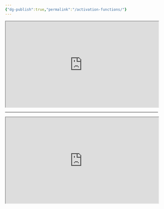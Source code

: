 ```yaml
---
{"dg-publish":true,"permalink":"/activation-functions/"}
---
```




<iframe title="Activation Functions - EXPLAINED!" src="https://www.youtube.com/embed/s-V7gKrsels?feature=oembed" height="113" width="200" allowfullscreen="" allow="fullscreen" style="aspect-ratio: 1.76991 / 1; width: 100%; height: auto;"></iframe>

---

<iframe title="Dying Relu Problem || Leaky Relu || Quick Explained || Developers Hutt" src="https://www.youtube.com/embed/Y-ruNSdpZ0Q?feature=oembed" height="113" width="200" allowfullscreen="" allow="fullscreen" style="aspect-ratio: 1.76991 / 1; width: 100%; height: auto;"></iframe>
